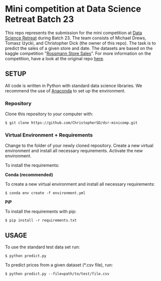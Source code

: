 # Mini competition at Data Science Retreat Batch 23

This repo represents the submission for the mini competition at [Data Science Retreat](#https://www.datascienceretreat.com/)
during Batch 23. The team consists of Michael Drews, Tomasz Iżycki, and Christopher Dick (the owner of this repo). The 
task is to predict the sales of a given store and date. The datasets are based on the kaggle competition 
"[Rossmann Store Sales](#https://www.kaggle.com/c/rossmann-store-sales)". For more information on the competition, 
have a look at the original repo [here](#https://github.com/ADGEfficiency/minicomp-rossman).


## SETUP
All code is written in Python with standard data science libraries. We recommend the use of 
[Anaconda](#https://www.anaconda.com/) to set up the environment.

### Repository
 Clone this repository to your computer with:
 ```shell script
$ git clone https://github.com/ChristopherSD/dsr-minicomp.git
```
 
### Virtual Environment + Requirements
Change to the folder of your newly cloned repository. Create a new virtual environment
and install all necessary requirements. Activate the new environment.

To install the requirements:

**Conda (recommended)**

To create a new virtual environment and install all necessary requirements:
````shell script
$ conda env create -f environment.yml
````

**PiP**

To install the requirements with pip:
```shell script
$ pip install -r requirements.txt
```

## USAGE
To use the standard test data set run:
```shell script
$ python predict.py
```

To predict prices from a given dataset (*.csv file), run:
```shell script
$ python predict.py --file=path/to/test/file.csv
```